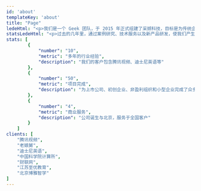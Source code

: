 ```yaml
---
id: 'about'
templateKey: 'about'
title: "Page"
ledeHtml: "<p>我们是一个 Geek 团队，于 2015 年正式组建了采撷科技，目标是为传统企业转型、创业公司、创新产品提供最优质的技术服务。从<strong>互联网教育</strong>解决方案开始，我们积累了很多互联网教育行业经验；在为一些合作伙伴策划、研发<strong>创新型产品</strong>的过程中，深入实践了敏捷开发与 MVP 策略；并且结合各类<strong>UE/UX 设计、营销产品研发</strong>等工作，不仅提高了业务能力也积累了一定的行业<strong>经验与见解</strong></p>\n"
statsLedeHtml: "<p>过去的几年里，通过案例研究、技术服务以及新产品研发，使我们产生了大量针对<strong>MVP</strong>(最小可行产品)的实践成果。这些经验与技术，可为你的业务、创新产品以更少的风险和成本达成目标。<br> <strong>或许这并不是你所希望的一夜之间的成功，但我们相信已经非常接近了。</strong></p>\n"
stats: [
        {
            "number": "10",
            "metric": "多年的行业经验",
            "description": "我们的客户包含腾讯视频、迪士尼英语等"
        },
        {
            "number": "50",
            "metric": "项目完成",
            "description": "为上市公司、初创企业、非盈利组织和小型企业完成了众多项目。"
        },
        {
            "number": "4",
            "metric": "商业服务",
            "description": "公司诞生与北京，服务于全国客户"
        }
    ]
clients: [
    "腾讯视频",
    "老娘舅",
    "迪士尼英语",
    "中国科学院计算所",
    "财联网",
    "江苏至优教育",
    "北京博雅智学"
]
---
```

